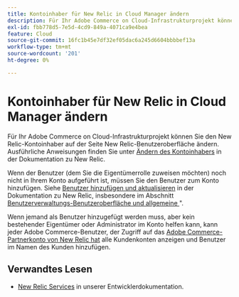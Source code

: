 ```yaml
---
title: Kontoinhaber für New Relic in Cloud Manager ändern
description: Für Ihr Adobe Commerce on Cloud-Infrastrukturprojekt können Sie den New Relic-Kontoinhaber auf der Seite New Relic-Benutzeroberfläche ändern. Ausführliche Anweisungen finden Sie unter [Tutorial zum Verwalten von Konten und Benutzerzugriff](https://docs.newrelic.com/docs/accounts/accounts-billing/new-relic-one-user-management/account-user-mgmt-tutorial/) in der Dokumentation zu New Relic.
exl-id: fbb778d5-7e5d-4cd9-849a-4071ca9e4bea
feature: Cloud
source-git-commit: 16fc1b45e7df32ef05dac6a245d6604bbbbef13a
workflow-type: tm+mt
source-wordcount: '201'
ht-degree: 0%

---
```


# Kontoinhaber für New Relic in Cloud Manager ändern

Für Ihr Adobe Commerce on Cloud-Infrastrukturprojekt können Sie den New Relic-Kontoinhaber auf der Seite New Relic-Benutzeroberfläche ändern. Ausführliche Anweisungen finden Sie unter [Ändern des Kontoinhabers](https://docs.newrelic.com/docs/accounts/accounts-billing/new-relic-one-user-management/account-user-mgmt-tutorial/) in der Dokumentation zu New Relic.

Wenn der Benutzer (dem Sie die Eigentümerrolle zuweisen möchten) noch nicht in Ihrem Konto aufgeführt ist, müssen Sie den Benutzer zum Konto hinzufügen. Siehe [Benutzer hinzufügen und aktualisieren](https://docs.newrelic.com/docs/accounts/accounts-billing/new-relic-one-user-management/user-management-ui-and-tasks/#add-users) in der Dokumentation zu New Relic, insbesondere im Abschnitt [Benutzerverwaltungs-Benutzeroberfläche und allgemeine ](https://docs.newrelic.com/docs/accounts/accounts-billing/new-relic-one-user-management/user-management-ui-and-tasks/#where)&quot;.

Wenn jemand als Benutzer hinzugefügt werden muss, aber kein bestehender Eigentümer oder Administrator im Konto helfen kann, kann jeder Adobe Commerce-Benutzer, der Zugriff auf das [Adobe Commerce-Partnerkonto von New Relic hat](https://account.newrelic.com/accounts/1311131/users) alle Kundenkonten anzeigen und Benutzer im Namen des Kunden hinzufügen.

## Verwandtes Lesen

* [New Relic Services](https://experienceleague.adobe.com/en/docs/commerce-cloud-service/user-guide/monitor/new-relic/new-relic-service) in unserer Entwicklerdokumentation.
